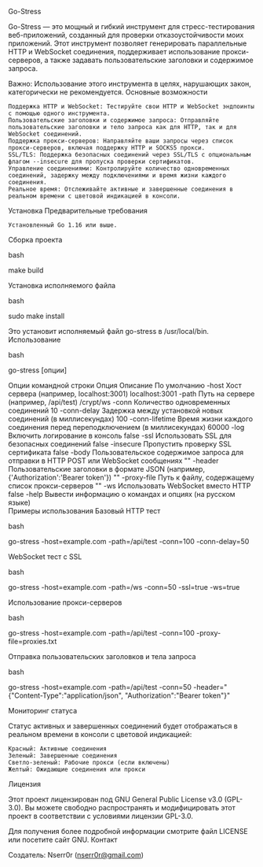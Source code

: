 Go-Stress

Go-Stress — это мощный и гибкий инструмент для стресс-тестирования веб-приложений, созданный для проверки отказоустойчивости моих приложений. Этот инструмент позволяет генерировать параллельные HTTP и WebSocket соединения, поддерживает использование прокси-серверов, а также задавать пользовательские заголовки и содержимое запроса.

Важно: Использование этого инструмента в целях, нарушающих закон, категорически не рекомендуется.
Основные возможности

    Поддержка HTTP и WebSocket: Тестируйте свои HTTP и WebSocket эндпоинты с помощью одного инструмента.
    Пользовательские заголовки и содержимое запроса: Отправляйте пользовательские заголовки и тело запроса как для HTTP, так и для WebSocket соединений.
    Поддержка прокси-серверов: Направляйте ваши запросы через список прокси-серверов, включая поддержку HTTP и SOCKS5 прокси.
    SSL/TLS: Поддержка безопасных соединений через SSL/TLS с опциональным флагом --insecure для пропуска проверки сертификатов.
    Управление соединениями: Контролируйте количество одновременных соединений, задержку между подключениями и время жизни каждого соединения.
    Реальное время: Отслеживайте активные и завершенные соединения в реальном времени с цветовой индикацией в консоли.

Установка
Предварительные требования

    Установленный Go 1.16 или выше.

Сборка проекта

bash

make build

Установка исполняемого файла

bash

sudo make install

Это установит исполняемый файл go-stress в /usr/local/bin.
Использование

bash

go-stress [опции]

Опции командной строки
Опция	Описание	По умолчанию
-host	Хост сервера (например, localhost:3001)	localhost:3001
-path	Путь на сервере (например, /api/test)	/crypt/ws
-conn	Количество одновременных соединений	10
-conn-delay	Задержка между установкой новых соединений (в миллисекундах)	100
-conn-lifetime	Время жизни каждого соединения перед переподключением (в миллисекундах)	60000
-log	Включить логирование в консоль	false
-ssl	Использовать SSL для безопасных соединений	false
-insecure	Пропустить проверку SSL сертификата	false
-body	Пользовательское содержимое запроса для отправки в HTTP POST или WebSocket сообщениях	""
-header	Пользовательские заголовки в формате JSON (например, {'Authorization':'Bearer token'})	""
-proxy-file	Путь к файлу, содержащему список прокси-серверов	""
-ws	Использовать WebSocket вместо HTTP	false
-help	Вывести информацию о командах и опциях (на русском языке)	
Примеры использования
Базовый HTTP тест

bash

go-stress -host=example.com -path=/api/test -conn=100 -conn-delay=50

WebSocket тест с SSL

bash

go-stress -host=example.com -path=/ws -conn=50 -ssl=true -ws=true

Использование прокси-серверов

bash

go-stress -host=example.com -path=/api/test -conn=100 -proxy-file=proxies.txt

Отправка пользовательских заголовков и тела запроса

bash

go-stress -host=example.com -path=/api/test -conn=50 -header="{\"Content-Type\":\"application/json\", \"Authorization\":\"Bearer token\"}"

Мониторинг статуса

Статус активных и завершенных соединений будет отображаться в реальном времени в консоли с цветовой индикацией:

    Красный: Активные соединения
    Зеленый: Завершенные соединения
    Светло-зеленый: Рабочие прокси (если включены)
    Желтый: Ожидающие соединения или прокси

Лицензия

Этот проект лицензирован под GNU General Public License v3.0 (GPL-3.0). Вы можете свободно распространять и модифицировать этот проект в соответствии с условиями лицензии GPL-3.0.

Для получения более подробной информации смотрите файл LICENSE или посетите сайт GNU.
Контакт

Создатель: Nserr0r (nserr0r@gmail.com)
